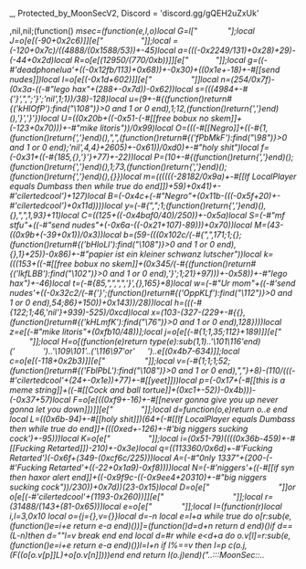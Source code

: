 _, Protected_by_MoonSecV2, Discord = 'discord.gg/gQEH2uZxUk'


,nil,nil;(function() _msec=(function(e,l,o)local G=l["           "];local J=o[e[(-90+0x2c6)]][e["​               ​"]];local _=(-120+0x7c)/((4888/(0x1588/53))+-45)local a=(((-0x2249/131)+0x28)+29)-(-44+0x2d)local R=o[e[(12950/(770/0xb))]][e["        "]];local g=((-#'deadphonelua'+((-0x12fb/113)+0x68))+-0x30)+((0x1e+-18)+-#[[send nudes]])local I=o[e[(-0x1d+602)]][e["             "]]local n=(254/0x7f)-(0x3a-((-#"lego hax"+(288+-0x7d))-0x62))local s=(((4984+-#{'}',",";'}';'nil',1;1})/38)-128)local u=(9+-#{(function()return#{('kHlOfP'):find("\108")}>0 and 1 or 0 end),1;12,(function()return{','}end)(),'}','}'})local U=((0x20b+((-0x51-(-#[[free bobux no skem]]+(-123+0x70)))+-#"mike litoris"))/0x99)local O=(((-#[[Negro]]+((-#{1,(function()return{','}end)(),",",(function()return#{('fPbMkF'):find("\98")}>0 and 1 or 0 end);'nil',4,4}+2605)+-0x61))/0xd0)+-#"holy shit")local f=(-0x31+((-#{185,{},'}'}+77)+-22))local P=(10+-#{(function()return{','}end)();(function()return{','}end)(),1;73,(function()return{','}end)();(function()return{','}end)(),{}})local m=((((((-28182/0x9a)+-#[[If LocalPlayer equals Dumbass then while true do end]])+59)+0x41)+-#'cilertedcool')+127)local B=(-0x4c+(-#"Negro"+(0x11b-(((-0x5f+20)+-#'cilertedcool')+0x11d))))local y=(-#{",";1;(function()return{','}end)(),{},",",1,93}+11)local C=((125+((-0x4baf0/40)/250))+-0x5a)local S=(-#"mf stfu"+((-#"send nudes"+(-0x6a-((-0x21+107)-89)))+0x70))local M=(43-((0x9b+(-39+0x1))/0x3))local b=(59-(((0x102c/(-#{",",171;1;{};(function()return#{('bHloLl'):find("\108")}>0 and 1 or 0 end),{},1}+25))-0x86)+-#"papier ist ein kleiner schwanz lutscher"))local k=(((153+((-#[[free bobux no skem]]+(0x345/(-#{(function()return#{('lkfLBB'):find("\102")}>0 and 1 or 0 end),'}';1;21}+97)))+-0x58))+-#"lego hax")+-46)local t=(-#{85,",",",",'}',{},165}+8)local w=(-#"Ur mom"+((-#'send nudes'+((-0x32c2/(-#{'}';(function()return#{('OppKLf'):find("\112")}>0 and 1 or 0 end),54;86}+150))+0x143))/28))local h=(((-#{122;1;46,'nil'}+939)-525)/0xcd)local x=(103-(327-(229+-#{{},(function()return#{('kHLmfK'):find("\76")}>0 and 1 or 0 end),128})))local z=e[(-#"mike litoris"+(0xfb10/48))];local j=o[e[(-#{1;1,35;112}+189)]][e["   ​         "]];local H=o[(function(e)return type(e):sub(1,1)..'\101\116'end)('        ')..'\109\101'..('\116\97'or'       ​')..e[(0x4b7-634)]];local c=o[e[(-118+0x2b3)]][e["            "]];local v=(-#{1;1;1;52;(function()return#{('FblPbL'):find("\108")}>0 and 1 or 0 end),","}+8)-(110/(((-#'cilertedcool'+(24+-0x1e))+77)+-#[[yeet]]))local p=(-0x17+(-#[[this is a meme string]]+((-#[[Cock and ball tortue]]+(0xc1+-52))-0x4b)))-(-0x37+57)local F=o[e[((0xf9+-16)+-#[[never gonna give you up never gonna let you down]])]][e["   ​    ​"]];local d=function(o,e)return o..e end local L=((0x6b-94)+-#[[holy shit]])*(64+(-#[[If LocalPlayer equals Dumbass then while true do end]]+(((0xed+-126)+-#'big niggers sucking cock')+-95)))local K=o[e["​       ​      "]];local i=(0x51-79)*((((0x36b-459)+-#[[Fucking Retarted]])-210)+-0x3e)local q=((113360/0x6d)+-#'Fucking Retarted')*(-0x6f+(349-(0xcf6c/225)))local A=(-#"0nly 1337"+(200-(-#'Fucking Retarted'+((-22+0x1a9)-0xf8))))local N=(-#'niggers'+((-#[[if syn then haxor alert end]]+((-0x9f9c-((-0x9ee4+20310)+-#"big niggers sucking cock"))/230))+0x7d))*(23-0x15)local D=o[e["               ​   "]]or o[e[(-#'cilertedcool'+(1193-0x260))]][e["               ​   "]];local r=(31488/(143+(81-0x65)))local e=o[e["    ​​​    "]];local I=(function(r)local i,l=3,0x10 local o={j={},v={}}local d=-n local e=l+a while true do o[r:sub(e,(function()e=i+e return e-a end)())]=(function()d=d+n return d end)()if d==(L-n)then d=""l=v break end end local d=#r while e<d+a do o.v[l]=r:sub(e,(function()e=i+e return e-a end)())l=l+n if l%_==v then l=p c(o.j,(F((o[o.v[p]]*L)+o[o.v[n]])))end end return I(o.j)end)("..:::MoonSec::..                ​   ​                                                             ​                     ​          ​          ​ ​ ​​   ​                ​     ​          ​             ​                                                       ​           ​                 ​        ​      ​ ​                             ​                                        ​     ​                 ​               ​               ​                            ​                            ​                              ​    ​                         ​                              ​                                ​                                        ​                   ​                                                                                                                    ​             ​​             ​​                           ​    ​                           ​                    ​                              ​                                                                           ​              ​                       ​        ​                            ​​           ​                  ​    ​                         ​          ​                            ​                     ​                 ​            ​                           ​  ​                                    ​                      ​               ​                ​                        ​     ​                              ​​                           ​             ​  ​                          ​                              ​                               ​         ​                                                       ​                       ​        ​     ​                       ​​                             ​    ​                                                                         ​  ​              ​                   ​           ​                                                   ​        ​         ​                     ​              ​              ​                        ​     ​                                ​​     ​                       ​​                    ​                                       ​ ​                                ​                                 ​                                ​             ​​                     ​        ​                            ​           ​                  ​    ​                         ​          ​                  ​            ​    ​          ​                        ​   ​                              ​  ​                            ​        ​                      ​                ​                                      ​     ​                                ​​  ​        ​                           ​            ​                   ​       ​                                       ​                                        ​    ​                                                                  ​                      ​      ​        ​​                               ​    ​     ​                 ​                             ​        ​                      ​                          ​                 ​​       ​  ​                           ​         ​                     ​      ​         ​      ​                               ​     ​​           ​                  ​​                               ​      ​                              ​       ​                     ​               ​              ​                                                             ​             ​​                     ​        ​                            ​           ​                  ​    ​                         ​          ​                   ​                          ​​         ​  ​             ​               ​                                ​                 ​  ​                                  ​                ​  ​                                                                                ​              ​  ​                         ​            ​                                       ​                                     ​                                     ​     ​                     ​               ​​                              ​                             ​           ​  ​                 ​​                               ​  ​ ​       ​                                                                 ​                                          ​        ​    ​                         ​                      ​                             ​                              ​​                                       ​                        ​           ​  ​                                        ​             ​                         ​                                     ​     ​         ​                      ​         ​                                                  ​               ​        ​                    ​                                                                                        ​                                ​                  ​        ​          ​              ​       ​              ​              ​              ​         ​           ​                                                    ​    ​                           ​     ​        ​                                      ​                                       ​                         ​             ​               ​                     ​        ​            ​            ​                   ​                ​                  ​             ​                     ​           ​                           ​                        ​   ​                  ​        ​                             ​        ​                     ​              ​             ​                           ​                     ​      ​                     ​       ​    ​                                                         ​                              ​            ​   ​             ​                                                           ​ ​                                              ​     ​​                     ​         ​    ​            ​               ​               ​                 ​     ​   ​         ​          ​                          ​                              ​                                 ​        ​              ​       ​              ​             ​                           ​                            ​        ​​                                ​      ​                          ​            ​                                      ​                                                                          ​             ​                                                                                   ​        ​        ​              ​                    ​          ​                             ​                        ​   ​                              ​  ​            ​               ​        ​     ​                ​                                                   ​     ​           ​                 ​​                           ​             ​                     ​   ​        ​                       ​      ​               ​                                   ​        ​                               ​                             ​​               ​               ​                ​                  ​        ​    ​                        ​          ​                                       ​                               ​    ​   ​                             ​  ​     ​                    ​                             ​                             ​                              ​                              ​​           ​                 ​      ​                                      ​                            ​          ​                                      ​                                     ​               ​              ​    ​ ​                                      ​                            ​                ​        ​  ​          ​                  ​​            ​    ​         ​             ​   ​                     ​                                                              ​       ​           ​               ​                                     ​​             ​  ​           ​​                        ​    ​     ​​                          ​             ​           ​                                                                      ​                                        ​                                             ​                           ​                              ​        ​                     ​            ​                                  ​          ​                          ​   ​                              ​  ​                              ​        ​           ​         ​               ​            ​                       ​    ​                            ​                                                   ​          ​            ​                                      ​             ​                        ​                                    ​            ​            ​              ​             ​      ​                                        ​                 ​           ​       ​ ​                             ​  ​​                          ​   ​  ​                     ​                         ​                                           ​                        ​            ​                                         ​ ​                             ​        ​​                              ​      ​                        ​                                                    ​                                                                          ​      ​       ​              ​                    ​         ​          ​                      ​                     ​ ​                                   ​                 ​          ​                        ​             ​          ​                  ​     ​                                  ​                                                                                    ​  ​     ​                              ​​                             ​      ​                                       ​                                       ​                                      ​                     ​          ​   ​           ​                       ​                                                                                                     ​                               ​                ​         ​                           ​   ​         ​                   ​  ​                                     ​  ​                         ​  ​         ​                                                              ​       ​​                               ​      ​                                       ​                                       ​                                      ​                     ​          ​    ​               ​               ​       ​                                ​                   ​                     ​               ​          ​          ​                 ​                ​          ​                          ​                             ​  ​                                      ​              ​              ​                                                              ​           ​​                               ​                               ​              ​              ​                       ​                                     ​                                       ​            ​                                                                                       ​   ​    ​                                                         ​                  ​          ​  ​                     ​   ​                            ​  ​                            ​        ​                    ​                 ​    ​        ​    ​​      ​           ​              ​             ​​   ​             ​        ​      ​                        ​            ​                                      ​                               ​         ​            ​          ​             ​               ​                     ​       ​​                     ​         ​                                      ​         ​                       ​      ​                                            ​              ​            ​                                                 ​          ​​          ​       ​                          ​                             ​    ​                             ​                        ​​                              ​                               ​                                                                                                 ​                        ​               ​                     ​        ​                              ​​                                     ​             ​         ​            ​     ​           ​            ​   ​          ​                          ​                             ​  ​   ​                                         ​               ​         ​      ​           ​  ​   ​                        ​             ​                     ​             ​        ​    ​                                            ​                                    ​                                   ​                          ​             ​     ​         ​              ​       ​        ​                            ​                            ​                                ​          ​                  ​                                                   ​           ​                                                                    ​                  ​     ​              ​             ​                          ​     ​                                ​​                                ​      ​                                ​    ​                    ​                 ​              ​          ​                                                  ​             ​                      ​       ​                             ​​    ​                              ​                         ​          ​                  ​                ​          ​            ​​       ​ ​   ​     ​                                                     ​                   ​      ​           ​            ​    ​         ​                             ​                                ​                               ​      ​                       ​            ​                     ​                          ​    ​               ​       ​      ​    ​        ​            ​​            ​    ​                    ​        ​                            ​                             ​                              ​          ​                 ​                ​          ​   ​       ​  ​       ​      ​                                ​                                    ​                      ​                                 ​       ​          ​               ​                                  ​               ​      ​                       ​            ​                                      ​                                       ​     ​                   ​             ​                ​                     ​        ​                              ​​                            ​            ​               ​  ​            ​             ​   ​     ​      ​            ​            ​             ​                                ​      ​​                   ​        ​     ​                ​                            ​​                        ​                                   ​                     ​                                 ​​         ​            ​     ​                                 ​                             ​       ​                                    ​               ​                       ​       ​               ​                ​​                             ​                              ​                           ​                            ​              ​           ​              ​                   ​​ ​                             ​        ​                     ​                ​                                         ​                                     ​                     ​              ​                  ​               ​       ​                        ​                             ​    ​     ​   ​         ​                         ​ ​             ​                                    ​              ​    ​         ​​   ​                                                             ​          ​                  ​                  ​     ​    ​                      ​   ​  ​                          ​                             ​                             ​              ​             ​                        ​     ​                                                         ​     ​      ​  ​ ​                    ​   ​                    ​                           ​                                        ​                             ​                 ​                                                      ​          ​​           ​                  ​    ​                        ​          ​                 ​                ​          ​                        ​   ​                                                                               ​                         ​                                    ​     ​                               ​​                            ​            ​                  ​                                                  ​                           ​          ​    ​                                       ​          ​                                         ​          ​                            ​    ​             ​            ​          ​                 ​                  ​          ​                        ​   ​                       ​     ​  ​                ​                                  ​                       ​                ​                        ​     ​      ​                       ​​                             ​      ​                                      ​       ​                                             ​​                            ​      ​              ​                   ​                     ​                      ​​                 ​  ​      ​        ​        ​       ​      ​    ​                                     ​            ​               ​               ​            ​                     ​     ​  ​                               ​        ​                      ​              ​              ​                          ​                                       ​​                    ​        ​      ​                      ​                                             ​      ​                                               ​                            ​​                                                                                ​     ​         ​     ​          ​                                        ​         ​                                                                                              ​                   ​        ​                 ​  ​                                          ​             ​    ​​  ​           ​​      ​      ​       ​​                  ​      ​                                            ​     ​ ​                                                   ​                                       ​                                              ​              ​                ​              ​     ​          ​​              ​  ​              ​         ​                      ​       ​                                     ​                       ​          ​   ​   ​                                    ​                         ​ ​ ​                              ​             ​            ​           ​       ​           ​                 ​​               ​               ​           ​ ​​​             ​                 ​      ​                        ​                                              ​              ​     ​                    ​          ​       ​               ​​                     ​     ​                              ​                                                    ​                     ​                             ​   ​                     ​ ​                                               ​     ​        ​    ​           ​                 ​              ​        ​                             ​        ​   ​      ​        ​     ​                                    ​        ​ ​  ​                 ​                                                            ​                        ​     ​   ​                            ​    ​                                               ​                           ​                ​                  ​​           ​         ​     ​                                                  ​                       ​                          ​      ​                                                    ​                         ​    ​   ​                ​    ​        ​              ​                                    ​            ​       ​       ​​ ​          ​                                                     ​       ​                         ​                               ​                  ​         ​     ​    ​              ​                     ​​           ​ ​                                ​               ​               ​                                          ​                                                                              ​​                                      ​                          ​                 ​                    ​                                            ​           ​     ​                      ​          ​         ​                            ​                                                                               ​    ​                                                                                         ​                 ​            ​                                  ​                ​             ​             ​                 ​                                     ​       ​                     ​     ​  ​     ​             ​      ​  ​      ​                                ​      ​                                     ​     ​                     ​              ​                                      ​       ​                                 ​     ​ ​    ​ ​           ​      ​         ​    ​       ​                ​         ​                            ​        ​                              ​   ​​      ​    ​                               ​                       ​        ​                    ​   ​             ​                       ​                     ​                        ​       ​                                      ​                                                                     ​               ​                                                         ​   ​                                       ​ ​                      ​                            ​             ​     ​      ​                    ​ ​           ​               ​     ​​                   ​        ​     ​                                                    ​        ​         ​                                              ​​                           ​            ​  ​                              ​   ​                                           ​  ​   ​   ​      ​                                    ​   ​               ​                ​      ​                         ​                              ​                      ​                                              ​        ​    ​                           ​  ​                 ​       ​​       ​      ​              ​​    ​       ​      ​      ​                 ​                       ​                                                                       ​             ​            ​        ​                                                           ​                            ​                         ​     ​               ​         ​          ​              ​                          ​     ​             ​                ​                                    ​             ​​                           ​                              ​                ​              ​                                                        ​             ​                            ​                                             ​                                   ​  ​  ​             ​                                ​    ​ ​                                                ​ ​                        ​                 ​                               ​               ​                                                     ​      ​                        ​           ​                                                            ​           ​       ​                       ​              ​              ​                       ​         ​                             ​​                      ​     ​    ​                         ​                            ​                             ​                                                               ​                  ​        ​ ​      ​                       ​              ​                                       ​     ​                      ​        ​​                           ​                                         ​     ​                            ​     ​              ​                                                       ​           ​​                     ​      ​                                  ​                                      ​               ​        ​          ​             ​      ​                            ​​                         ​                             ​                               ​        ​                    ​              ​                                      ​ ​                                          ​​         ​ ​                   ​   ​  ​                                     ​    ​                  ​                           ​                                                                                                       ​                 ​             ​             ​                  ​    ​                             ​          ​                    ​                ​          ​                              ​                             ​​                            ​                                                 ​         ​                               ​                              ​​  ​    ​   ​                          ​       ​    ​                          ​                                         ​                                                                                               ​                   ​        ​                  ​ ​      ​          ​                  ​                                         ​                 ​                  ​        ​                          ​  ​                                   ​                                ​                                              ​             ​                            ​                                  ​          ​      ​        ​                             ​  ​         ​                                   ​                                      ​                       ​             ​ ​                                            ​                               ​​   ​         ​              ​                      ​    ​                ​        ​  ​                            ​              ​           ​                                     ​                            ​          ​     ​                  ​              ​   ​          ​   ​                    ​                     ​    ​          ​                             ​                           ​                                                                     ​                           ​        ​  ​            ​             ​             ​                         ​      ​     ​                         ​​                              ​    ​                        ​                            ​                            ​                               ​                    ​               ​                  ​        ​          ​                     ​         ​     ​                                     ​  ​             ​                      ​​                             ​      ​                                ​                                                                ​                              ​ ​                  ​                   ​                       ​                                         ​​                              ​    ​                           ​          ​                  ​    ​           ​                                                  ​       ​       ​                             ​                                                   ​        ​                        ​    ​                           ​​                              ​      ​                                      ​      ​                              ​                  ​                               ​                                                                    ​                           ​                           ​    ​                                       ​                                       ​                ​                     ​  ​                               ​  ​              ​               ​   ​           ​        ​                            ​  ​                      ​        ​                                                           ​            ​                       ​      ​                                 ​                                     ​   ​     ​                 ​                               ​                     ​      ​                             ​             ​                                      ​                            ​          ​                  ​  ​      ​                     ​     ​   ​   ​                           ​                   ​          ​      ​ ​                   ​                          ​                          ​                                           ​                                    ​   ​          ​      ​                                                   ​                                ​       ​                                   ​     ​       ​                 ");local c=(64+-#{",";173;44,173;173})local o=41 local l=n;local e={}e={[((0xe07/133)/0x1b)]=function()local a,n,e,d=R(I,l,l+g);l=l+N;o=(o+(c*N))%r;return(((d+o-(c)+i*(N*_))%i)*((_*q)^_))+(((e+o-(c*_)+i*(_^g))%r)*(i*r))+(((n+o-(c*g)+q)%r)*i)+((a+o-(c*N)+q)%r);end,[(42-0x28)]=function(e,e,e)local e=R(I,l,l);l=l+a;o=(o+(c))%r;return((e+o-(c)+q)%i);end,[(0x38+-53)]=function()local e,d=R(I,l,l+_);o=(o+(c*_))%r;l=l+_;return(((d+o-(c)+i*(_*N))%i)*r)+((e+o-(c*_)+r*(_^g))%i);end,[(-48+0x34)]=function(o,e,l)if l then local e=(o/_^(e-n))%_^((l-a)-(e-n)+a);return e-e%n;else local e=_^(e-a);return(o%(e+e)>=e)and n or p;end;end,[(0x1b8/88)]=function()local o=e[((119-0x4a)-44)]();local d=e[((0x7c5/153)+-#"mike litoris")]();local c=n;local l=(e[(796/0xc7)](d,a,L+N)*(_^(L*_)))+o;local o=e[((-#[[impulse was here omg]]+(327-0xe3))-76)](d,21,31);local e=((-n)^e[(-#'Lana Rhoades'+(0x41+-49))](d,32));if(o==p)then if(l==v)then return e*p;else o=a;c=v;end;elseif(o==(i*(_^g))-a)then return(l==p)and(e*(a/v))or(e*(p/v));end;return J(e,o-((r*(N))-n))*(c+(l/(_^A)));end,[((0xad2-1402)/228)]=function(d,x,x)local x;if(not d)then d=e[((0xec-(0x1d0-287))+-#"papier der afghaner wurde von nice dem bombenleger gefickt")]();if(d==p)then return'';end;end;x=j(I,l,l+d-n);l=l+d;local e=''for l=a,#x do e=z(e,F((R(j(x,l,l))+o)%r))o=(o+c)%i end return e;end}local function j(...)return{...},K('#',...)end local function q()local c={};local t={};local o={};local b={c,t,nil,o};local l={}local k=(6885/0xff)local d={[(0x14-19)]=(function(o)return not(#o==e[(-67+0x45)]())end),[(131-0x7f)]=(function(o)return e[(-#[[Ur mom]]+(90-0x4f))]()end),[((0xa3-(0xab+-62))+-#'If LocalPlayer equals Dumbass then while true do end')]=(function(o)return e[((2160/0x5a)+-#[[free bobux no skem]])]()end),[(0x0/91)]=(function(o)local d=e[(978/0xa3)]()local o=''local e=1 for l=1,#d do e=(e+k)%r o=z(o,F((R(d:sub(l,l))+e)%i))end return o end)};for e=a,e[(50-(0xaa+-121))]()do t[e-a]=q();end;b[3]=e[(0x84/66)]();local o=e[(-#"cilertedcool"+(113-0x64))]()for o=1,o do local e=e[(0x1e8/244)]();local n;local e=d[e%(74+-0x35)];l[o]=e and e({});end;for b=1,e[(219/(-#"howtodumpscript"+(0x1fb-273)))]()do local o=e[(0x174/186)]();if(e[(57-0x35)](o,n,a)==v)then local r=e[(88+-0x54)](o,_,g);local d=e[((0x67+-87)+-#'deadphonelua')](o,N,_+N);local o={e[(-0x4e+81)](),e[((0x9f-135)+-#'this is a meme string')](),nil,nil};local i={[((0x4b+-55)+-#'impulse was here omg')]=function()o[O]=e[(0x1f5/167)]();o[C]=e[((-#"free bobux no skem"+(0x2a3-384))/0x5b)]();end,[(139/0x8b)]=function()o[u]=e[(-#"Niggabyte"+(1590/0x9f))]();end,[(((11776/0x5c)+-#'nerd')/0x3e)]=function()o[P]=e[(0xc0/192)]()-(_^L)end,[(75-0x48)]=function()o[f]=e[(0x66-((0xf9-139)+-#'Niggabyte'))]()-(_^L)o[y]=e[(-#"free bobux no skem"+(-110+0x83))]();end};i[r]();if(e[(-#'cilertedcool'+(1680/0x69))](d,a,n)==a)then o[h]=l[o[x]]end if(e[(-#'Lana Rhoades'+(-85+0x65))](d,_,_)==n)then o[f]=l[o[U]]end if(e[(((-#'send nudes'+(-0x62+249))+-0x6e)+-#[[if syn then haxor alert end]])](d,g,g)==a)then o[m]=l[o[C]]end c[b]=o;end end;return b;end;local function v(e,p,c)local r=e[_];local l=e[g];local e=e[n];return(function(...)local o=n;local L=r;local r=e;local F={};local I=K('#',...)-a;local e=n e*=-1 local N=e;local R={};local q={...};local g=j local i=l;local l={};for e=0,I do if(e>=i)then F[e-i]=q[e+a];else l[e]=q[e+n];end;end;local e=I-i+n local e;local i;while true do e=r[o];i=e[(83+-0x52)];d=(1243424)while i<=(0x294/10)do d-= d d=(6247128)while(-0x12+50)>=i do d-= d d=(1985235)while(-#'mf stfu'+(98-0x4c))>=i do d-= d d=(1224936)while(252/0x24)>=i do d-= d d=(5671107)while i<=(0x1b3/145)do d-= d d=(1052396)while i<=(-35+0x24)do d-= d d=(4424316)while i>(-#'If LocalPlayer equals Dumbass then while true do end'+(8424/0xa2))do d-= d l[e[w]][l[e[U]]]=l[e[C]];break end while 3081==(d)/((1459+-0x17))do local d=e[k];local n=l[d]local r=l[d+2];if(r>0)then if(n>l[d+1])then o=e[u];else l[d+3]=n;end elseif(n<l[d+1])then o=e[f];else l[d+3]=n;end break end;break;end while 1714==(d)/((-#'free bobux no skem'+(0x1eb48/199)))do d=(4749478)while((-0x17+64)+-#'papier ist ein kleiner schwanz lutscher')<i do d-= d if(l[e[h]]==l[e[m]])then o=o+a;else o=e[U];end;break end while 2974==(d)/((-#'never gonna give you up never gonna let you down'+(0x13add/49)))do l[e[h]]={};break end;break;end break;end while(d)/((0xb31-1474))==4077 do d=(9824425)while(-88+0x5d)>=i do d-= d d=(5698944)while(87+-0x53)<i do d-= d local i;local d;d=e[b]l[d](D(l,d+a,e[s]))o=o+n;e=r[o];d=e[w];i=l[e[u]];l[d+1]=i;l[d]=i[e[m]];o=o+n;e=r[o];l[e[h]]=e[f];o=o+n;e=r[o];d=e[k]l[d](D(l,d+a,e[O]))o=o+n;e=r[o];d=e[w];i=l[e[O]];l[d+1]=i;l[d]=i[e[C]];o=o+n;e=r[o];l[e[h]]=e[u];o=o+n;e=r[o];d=e[x]l[d](D(l,d+a,e[s]))o=o+n;e=r[o];d=e[b];i=l[e[u]];l[d+1]=i;l[d]=i[e[m]];o=o+n;e=r[o];l[e[b]]=e[U];o=o+n;e=r[o];d=e[k]l[d](D(l,d+a,e[U]))break end while 1728==(d)/((0x1a15-3379))do l[e[t]]=l[e[f]][e[B]];break end;break;end while(d)/((659620/0xec))==3515 do d=(183656)while i>(66/0xb)do d-= d if(l[e[x]]==l[e[C]])then o=o+a;else o=e[f];end;break end while(d)/((-#[[howtodumpscript]]+(0x10a8-2162)))==88 do c[e[P]]=l[e[k]];break end;break;end break;end break;end while(d)/((-#"yeet"+(-0x5d+1051)))==1284 do d=(5095886)while(-119+0x82)>=i do d-= d d=(7791701)while i<=(116+-0x6b)do d-= d d=(759855)while i>((-0x7e+154)+-#[[Cock and ball tortue]])do d-= d l[e[x]]=p[e[O]];break end while 1415==(d)/((((15-0x38)+-#'testpsx dupe no scam legit 2022 free no virus')+0x26f))do local o=e[k]local d,e=g(l[o]())N=e+o-n local e=0;for o=o,N do e=e+a;l[o]=d[e];end;break end;break;end while(d)/((-#'Ur mom'+(2141+-0x18)))==3691 do d=(10301425)while(-#'Lana Rhoades'+(0x86c/98))<i do d-= d if(l[e[w]]~=l[e[B]])then o=o+a;else o=e[P];end;break end while 3851==(d)/((0x9c15d/239))do if l[e[t]]then o=o+n;else o=e[u];end;break end;break;end break;end while(d)/(((0x915+-40)+-#[[mf stfu]]))==2237 do d=(321180)while i<=(-#[[nicowashere]]+(0x1068/175))do d-= d d=(6135878)while i>(114-0x66)do d-= d local o=e[b]local d,e=g(l[o](D(l,o+1,e[u])))N=e+o-1 local e=0;for o=o,N do e=e+n;l[o]=d[e];end;break end while 2842==(d)/((0x10f1-2178))do local d;l[e[b]]=c[e[f]];o=o+n;e=r[o];l[e[b]]=e[s];o=o+n;e=r[o];d=e[h]l[d](l[d+a])o=o+n;e=r[o];l[e[w]]=c[e[P]];o=o+n;e=r[o];l[e[h]]=e[O];o=o+n;e=r[o];d=e[w]l[d](l[d+a])o=o+n;e=r[o];do return end;break end;break;end while 3030==(d)/((14628/0x8a))do d=(1174342)while i>(-65+0x4f)do d-= d l[e[h]]();break end while(d)/(((-#[[cilerteddoesntlikeburgers]]+(0x24750/136))+-0x70))==1222 do local d;l[e[b]]=c[e[u]];o=o+n;e=r[o];l[e[w]]=e[s];o=o+n;e=r[o];d=e[t]l[d](l[d+a])o=o+n;e=r[o];l[e[h]]=c[e[s]];o=o+n;e=r[o];l[e[b]]=e[U];o=o+n;e=r[o];d=e[t]l[d](l[d+a])o=o+n;e=r[o];do return end;break end;break;end break;end break;end break;end while 3577==(d)/((26085/0x2f))do d=(43488)while(-21+0x2c)>=i do d-= d d=(208026)while(-#[[never gonna give you up never gonna let you down]]+(-0x38+123))>=i do d-= d d=(14726942)while i<=((0x80-99)+-#[[Lana Rhoades]])do d-= d d=(13104894)while(-#'free bobux no skem'+(((0x18a-250)+-#"If LocalPlayer equals Dumbass then while true do end")+-0x3a))<i do d-= d o=e[P];break end while(d)/((8260-(0x3e0ae/61)))==3201 do if(l[e[b]]~=e[y])then o=o+a;else o=e[s];end;break end;break;end while 3754==(d)/((7900-0xf89))do d=(1386408)while i>(0x34+-34)do d-= d local x=L[e[f]];local i;local d={};i=H({},{__index=function(o,e)local e=d[e];return e[1][e[2]];end,__newindex=function(l,e,o)local e=d[e]e[1][e[2]]=o;end;});for n=1,e[m]do o=o+a;local e=r[o];if e[(70/0x46)]==125 then d[n-1]={l,e[U]};else d[n-1]={p,e[u]};end;R[#R+1]=d;end;l[e[t]]=v(x,i,c);break end while(d)/((0x13309/83))==1464 do local o=e[k]l[o]=l[o](D(l,o+n,e[P]))break end;break;end break;end while 273==(d)/((-#[[send nudes]]+(71796/0x5d)))do d=(7975455)while i<=(0x4c-55)do d-= d d=(13939550)while(64-0x2c)<i do d-= d local d;l[e[x]]=c[e[O]];o=o+n;e=r[o];l[e[w]]=e[P];o=o+n;e=r[o];d=e[w]l[d](l[d+a])o=o+n;e=r[o];l[e[k]]=c[e[U]];o=o+n;e=r[o];l[e[b]]=e[U];o=o+n;e=r[o];d=e[t]l[d](l[d+a])o=o+n;e=r[o];do return end;break end while(d)/((-120+0xfe6))==3529 do local i;local k,U;local h;local d;l[e[x]]=c[e[s]];o=o+n;e=r[o];l[e[t]]=c[e[f]];o=o+n;e=r[o];d=e[x];h=l[e[P]];l[d+1]=h;l[d]=h[e[y]];o=o+n;e=r[o];l[e[x]]=e[P];o=o+n;e=r[o];d=e[x]k,U=g(l[d](D(l,d+1,e[s])))N=U+d-1 i=0;for e=d,N do i=i+n;l[e]=k[i];end;o=o+n;e=r[o];d=e[x]l[d]=l[d](D(l,d+n,N))o=o+n;e=r[o];l[e[t]]();o=o+n;e=r[o];l[e[w]]=c[e[O]];o=o+n;e=r[o];l[e[t]]=e[u];o=o+n;e=r[o];d=e[b]l[d](l[d+a])o=o+n;e=r[o];do return end;break end;break;end while 3881==(d)/((4170-((4338-0x8a4)+-#'nicowashere')))do d=(2398960)while(0x79+((-0x1140/48)+-#'mf stfu'))<i do d-= d local d;l[e[h]]=c[e[U]];o=o+n;e=r[o];l[e[x]]=e[O];o=o+n;e=r[o];d=e[k]l[d](l[d+a])o=o+n;e=r[o];l[e[k]]=c[e[u]];o=o+n;e=r[o];l[e[b]]=e[s];o=o+n;e=r[o];d=e[b]l[d](l[d+a])o=o+n;e=r[o];do return end;break end while(d)/((0x5cc24/242))==1528 do o=e[u];break end;break;end break;end break;end while(d)/((-#[[Negro]]+(0x409a8/194)))==32 do d=(2043900)while i<=(-#[[Cock and ball tortue]]+(3337/((211-0x7c)+-#"Fucking Retarted")))do d-= d d=(433124)while(2325/(-#[[cilertedcool]]+(199+-0x5e)))>=i do d-= d d=(3666421)while(153-0x81)<i do d-= d local a;local d;d=e[w]l[d]=l[d](D(l,d+n,e[O]))o=o+n;e=r[o];d=e[w];a=l[e[O]];l[d+1]=a;l[d]=a[e[C]];o=o+n;e=r[o];l[e[t]]=e[u];o=o+n;e=r[o];d=e[b]l[d]=l[d](D(l,d+n,e[P]))o=o+n;e=r[o];d=e[h];a=l[e[s]];l[d+1]=a;l[d]=a[e[M]];o=o+n;e=r[o];l[e[k]]=e[u];o=o+n;e=r[o];d=e[x]l[d]=l[d](D(l,d+n,e[P]))o=o+n;e=r[o];d=e[k];a=l[e[u]];l[d+1]=a;l[d]=a[e[m]];o=o+n;e=r[o];l[e[w]]=e[u];o=o+n;e=r[o];l[e[b]]=e[u];break end while 1727==(d)/((((-0x1d+4331)+-#'0nly was here mf')-0x873))do local e=e[x]l[e]=l[e](D(l,e+n,N))break end;break;end while 779==(d)/((1178-0x26e))do d=(2262699)while(0x340/32)<i do d-= d l[e[k]]=v(L[e[U]],nil,c);break end while(d)/((7168-0xe2b))==639 do l[e[x]]=l[e[u]][l[e[m]]];break end;break;end break;end while 1350==(d)/((0xc2e-1604))do d=(2521899)while(-92+0x79)>=i do d-= d d=(2097396)while i>(3360/0x78)do d-= d local o=e[w]local d,e=g(l[o](D(l,o+1,e[s])))N=e+o-1 local e=0;for o=o,N do e=e+n;l[o]=d[e];end;break end while 1421==(d)/((0xba8-1508))do local d;l[e[t]]=c[e[s]];o=o+n;e=r[o];l[e[t]]=e[U];o=o+n;e=r[o];d=e[w]l[d](l[d+a])o=o+n;e=r[o];l[e[t]]=c[e[s]];o=o+n;e=r[o];l[e[k]]=e[P];o=o+n;e=r[o];d=e[t]l[d](l[d+a])o=o+n;e=r[o];do return end;break end;break;end while 901==(d)/((495423/0xb1))do d=(4951896)while(-#"warboy hates you"+(2116/0x2e))>=i do d-= d do return l[e[x]]end break;end while 2748==(d)/(((0x18cd1/55)+-#"testpsx dupe no scam legit 2022 free no virus"))do d=(499468)while(-0x72+145)<i do d-= d l[e[h]]=l[e[P]]-l[e[S]];break end while(d)/((0xca+-24))==2806 do l[e[t]][e[U]]=e[S];break end;break;end break;end break;end break;end break;end break;end while 3144==(d)/((445088/0xe0))do d=(4693860)while i<=(-#[[0nly 1337]]+((0x107+-58)-147))do d-= d d=(1364046)while(-52+0x5c)>=i do d-= d d=(2619573)while(0xb4-(-0x6a+250))>=i do d-= d d=(1737353)while(6936/0xcc)>=i do d-= d d=(662220)while i>(5313/0xa1)do d-= d local e=e[h]l[e](D(l,e+a,N))break end while(d)/((148575/0xaf))==780 do local i;local a;local d;l[e[x]]=e[P];o=o+n;e=r[o];l[e[w]]=e[s];o=o+n;e=r[o];l[e[w]]=#l[e[u]];o=o+n;e=r[o];l[e[x]]=e[u];o=o+n;e=r[o];d=e[w];a=l[d]i=l[d+2];if(i>0)then if(a>l[d+1])then o=e[u];else l[d+3]=a;end elseif(a<l[d+1])then o=e[O];else l[d+3]=a;end break end;break;end while 2111==(d)/((((0x2b4c22/34)/99)+-#'Cock and ball tortue'))do d=(7527600)while(-#[[never gonna give you up never gonna let you down]]+(0xf7-164))<i do d-= d c[e[O]]=l[e[k]];o=o+n;e=r[o];l[e[w]]={};o=o+n;e=r[o];l[e[t]]={};o=o+n;e=r[o];c[e[f]]=l[e[h]];o=o+n;e=r[o];l[e[x]]=c[e[f]];o=o+n;e=r[o];if(l[e[b]]~=e[S])then o=o+a;else o=e[s];end;break end while 1845==(d)/((469200/0x73))do local i;local d;d=e[t]l[d](D(l,d+a,e[u]))o=o+n;e=r[o];d=e[w];i=l[e[P]];l[d+1]=i;l[d]=i[e[B]];o=o+n;e=r[o];l[e[w]]=e[U];o=o+n;e=r[o];d=e[x]l[d]=l[d](D(l,d+n,e[P]))o=o+n;e=r[o];d=e[t];i=l[e[O]];l[d+1]=i;l[d]=i[e[S]];o=o+n;e=r[o];l[e[h]]=e[f];o=o+n;e=r[o];d=e[h]l[d]=l[d](D(l,d+n,e[s]))o=o+n;e=r[o];d=e[k];i=l[e[u]];l[d+1]=i;l[d]=i[e[S]];o=o+n;e=r[o];l[e[k]]=e[s];o=o+n;e=r[o];l[e[t]]=e[U];break end;break;end break;end while 1793==(d)/((176781/0x79))do d=(12201032)while(0xc9-(0x60c8/152))>=i do d-= d d=(7120178)while i>(-0x36+91)do d-= d local d=e[P];local o=l[d]for e=d+1,e[M]do o=o..l[e];end;l[e[b]]=o;break end while 3077==(d)/(((0x1a44a/(0xf46/85))+-#"cilerteddoesntlikeburgers"))do l[e[h]]=e[s];break end;break;end while(d)/((3180+-0x58))==3946 do d=(3022965)while((-0x47+117)+-#"mf stfu")<i do d-= d l[e[b]]=l[e[f]];break end while(d)/((0x2508a/154))==3069 do local i=L[e[U]];local n;local d={};n=H({},{__index=function(o,e)local e=d[e];return e[1][e[2]];end,__newindex=function(l,e,o)local e=d[e]e[1][e[2]]=o;end;});for n=1,e[S]do o=o+a;local e=r[o];if e[(0x5c-91)]==125 then d[n-1]={l,e[U]};else d[n-1]={p,e[s]};end;R[#R+1]=d;end;l[e[b]]=v(i,n,c);break end;break;end break;end break;end while 622==(d)/((0x119c-2315))do d=(13676208)while(-#[[free bobux no skem]]+(0x9b+-93))>=i do d-= d d=(11446860)while i<=(0xc1-151)do d-= d d=(8982801)while i>(6355/0x9b)do d-= d local f;local i;local t;local d;l[e[k]]=c[e[u]];o=o+n;e=r[o];l[e[h]]=l[e[O]][e[y]];o=o+n;e=r[o];d=e[h];t=l[e[u]];l[d+1]=t;l[d]=t[e[M]];o=o+n;e=r[o];l[e[h]]=l[e[O]];o=o+n;e=r[o];l[e[h]]=l[e[s]];o=o+n;e=r[o];d=e[w]l[d]=l[d](D(l,d+n,e[U]))o=o+n;e=r[o];d=e[x];t=l[e[U]];l[d+1]=t;l[d]=t[e[C]];o=o+n;e=r[o];d=e[h]l[d]=l[d](l[d+a])o=o+n;e=r[o];i={l,e};i[a][i[_][w]]=i[n][i[_][M]]+i[a][i[_][s]];o=o+n;e=r[o];l[e[h]]=l[e[P]]%e[m];o=o+n;e=r[o];d=e[k]l[d]=l[d](l[d+a])o=o+n;e=r[o];t=e[U];f=l[t]for e=t+1,e[m]do f=f..l[e];end;l[e[w]]=f;o=o+n;e=r[o];i={l,e};i[a][i[_][w]]=i[n][i[_][S]]+i[a][i[_][s]];o=o+n;e=r[o];l[e[b]]=l[e[u]]%e[C];break end while 2489==(d)/((0x6553b/115))do if l[e[b]]then o=o+n;else o=e[U];end;break end;break;end while(d)/((-#"howtodumpscript"+(0x1948-3247)))==3566 do d=(5016803)while((0x9d-105)+-#"0nly 1337")<i do d-= d l[e[x]]=c[e[U]];break end while 3329==(d)/((0x623+-64))do p[e[s]]=l[e[b]];break end;break;end break;end while(d)/((7044-0xdf4))==3939 do d=(2423286)while((-0x13+83)+-#"free bobux no skem")>=i do d-= d d=(8726760)while((0xc3-134)+-#[[warboy hates you]])<i do d-= d local i;local d;l[e[k]]=c[e[f]];o=o+n;e=r[o];l[e[x]]=l[e[f]][e[m]];o=o+n;e=r[o];l[e[x]]=c[e[P]];o=o+n;e=r[o];l[e[k]]=l[e[O]][e[M]];o=o+n;e=r[o];l[e[w]]=e[O];o=o+n;e=r[o];l[e[h]]=e[O];o=o+n;e=r[o];l[e[t]]=e[f];o=o+n;e=r[o];d=e[t]l[d]=l[d](D(l,d+n,e[P]))o=o+n;e=r[o];i={l,e};i[a][i[_][k]]=i[n][i[_][M]]+i[a][i[_][U]];o=o+n;e=r[o];l[e[x]]=c[e[s]];o=o+n;e=r[o];l[e[h]]=l[e[f]][e[M]];o=o+n;e=r[o];l[e[t]]=l[e[U]][e[y]];o=o+n;e=r[o];l[e[t]]=l[e[O]][e[C]];o=o+n;e=r[o];l[e[b]]=l[e[U]][e[B]];o=o+n;e=r[o];d=e[x]l[d]=l[d](D(l,d+n,e[U]))o=o+n;e=r[o];l[e[b]]=l[e[u]];o=o+n;e=r[o];l[e[t]]=c[e[f]];o=o+n;e=r[o];l[e[t]]=l[e[s]][e[B]];o=o+n;e=r[o];l[e[w]]=l[e[f]][e[M]];o=o+n;e=r[o];l[e[h]]=l[e[f]][e[B]];o=o+n;e=r[o];l[e[b]]=l[e[f]][e[B]];o=o+n;e=r[o];l[e[k]][e[P]]=l[e[m]];o=o+n;e=r[o];do return end;break end while 3463==(d)/((-59+0xa13))do local i;local d;l[e[k]]=c[e[O]];o=o+n;e=r[o];l[e[x]]=l[e[P]][e[m]];o=o+n;e=r[o];l[e[b]]=l[e[U]][e[C]];o=o+n;e=r[o];d=e[k];i=l[e[U]];l[d+1]=i;l[d]=i[e[m]];o=o+n;e=r[o];d=e[w]l[d]=l[d](l[d+a])o=o+n;e=r[o];c[e[U]]=l[e[h]];o=o+n;e=r[o];l[e[b]]=c[e[s]];o=o+n;e=r[o];l[e[k]]=l[e[f]][e[y]];o=o+n;e=r[o];l[e[b]]=e[u];o=o+n;e=r[o];d=e[b]l[d]=l[d](l[d+a])o=o+n;e=r[o];c[e[U]]=l[e[w]];o=o+n;e=r[o];l[e[b]]=c[e[s]];o=o+n;e=r[o];l[e[w]][e[U]]=e[S];o=o+n;e=r[o];l[e[w]]=c[e[P]];o=o+n;e=r[o];l[e[t]][e[f]]=e[C];o=o+n;e=r[o];l[e[x]]=c[e[U]];o=o+n;e=r[o];l[e[h]]=l[e[f]][e[S]];o=o+n;e=r[o];d=e[w];i=l[e[U]];l[d+1]=i;l[d]=i[e[C]];break end;break;end while(d)/((-#"Niggabyte"+(0x8c3-1136)))==2207 do d=(784080)while(-#[[deadphonelua]]+(0x24a5/159))>=i do d-= d local d=e[t];local r=l[d+2];local n=l[d]+r;l[d]=n;if(r>0)then if(n<=l[d+1])then o=e[O];l[d+3]=n;end elseif(n>=l[d+1])then o=e[s];l[d+3]=n;end break;end while(d)/((7145-0xdfd))==220 do d=(1260770)while((153-0x55)+-#'Cock and ball tortue')<i do d-= d do return end;break end while(d)/((1139+-0x36))==1162 do local d;l[e[t]]=c[e[u]];o=o+n;e=r[o];l[e[h]]=e[f];o=o+n;e=r[o];d=e[t]l[d](l[d+a])o=o+n;e=r[o];l[e[h]]=c[e[s]];o=o+n;e=r[o];l[e[t]]=e[O];o=o+n;e=r[o];d=e[k]l[d](l[d+a])o=o+n;e=r[o];do return end;break end;break;end break;end break;end break;end break;end while(d)/((3008-(199047/0x81)))==3204 do d=(1915392)while(9006/0x9e)>=i do d-= d d=(2814123)while((0xcd0/41)+-#[[if syn then haxor alert end]])>=i do d-= d d=(113854)while i<=(174-0x7b)do d-= d d=(9534384)while(0xa3-113)<i do d-= d local d;l[e[b]]=c[e[f]];o=o+n;e=r[o];l[e[k]]=e[O];o=o+n;e=r[o];d=e[k]l[d](l[d+a])o=o+n;e=r[o];l[e[k]]=c[e[U]];o=o+n;e=r[o];l[e[x]]=e[s];o=o+n;e=r[o];d=e[k]l[d](l[d+a])o=o+n;e=r[o];do return end;break end while 2721==(d)/((-28+0xdcc))do local d;d=e[t]l[d](D(l,d+a,e[O]))o=o+n;e=r[o];l[e[x]]=c[e[s]];o=o+n;e=r[o];l[e[t]]=c[e[U]];o=o+n;e=r[o];l[e[h]]=l[e[U]][e[M]];o=o+n;e=r[o];l[e[w]]=l[e[P]][e[C]];o=o+n;e=r[o];l[e[h]]=l[e[P]][e[B]];o=o+n;e=r[o];l[e[h]][e[u]]=l[e[y]];o=o+n;e=r[o];l[e[b]]=c[e[f]];o=o+n;e=r[o];l[e[k]]=e[U];o=o+n;e=r[o];d=e[b]l[d](l[d+a])o=o+n;e=r[o];do return end;break end;break;end while 1963==(d)/((-#"if syn then haxor alert end"+(-64+0x95)))do d=(2853704)while i>(0xa1-109)do d-= d local o=e[k]l[o](D(l,o+a,e[f]))break end while 1834==(d)/(((1673+-0x6d)+-#"lego hax"))do local d;l[e[w]]=c[e[u]];o=o+n;e=r[o];l[e[w]]=e[P];o=o+n;e=r[o];d=e[x]l[d](l[d+a])o=o+n;e=r[o];l[e[t]]=c[e[s]];o=o+n;e=r[o];l[e[x]]=e[U];o=o+n;e=r[o];d=e[h]l[d](l[d+a])o=o+n;e=r[o];do return end;break end;break;end break;end while(d)/((-#"If LocalPlayer equals Dumbass then while true do end"+((0x542a8d6/177)/134)))==767 do d=(7416495)while(-118+0xad)>=i do d-= d d=(3997068)while i>(0x2772/(0xd0+-21))do d-= d local i;local P,_;local k;local d;l[e[x]]=c[e[f]];o=o+n;e=r[o];l[e[w]]=c[e[s]];o=o+n;e=r[o];d=e[b];k=l[e[O]];l[d+1]=k;l[d]=k[e[C]];o=o+n;e=r[o];l[e[x]]=e[f];o=o+n;e=r[o];d=e[h]P,_=g(l[d](D(l,d+1,e[f])))N=_+d-1 i=0;for e=d,N do i=i+n;l[e]=P[i];end;o=o+n;e=r[o];d=e[b]l[d]=l[d](D(l,d+n,N))o=o+n;e=r[o];l[e[h]]();o=o+n;e=r[o];l[e[t]]=c[e[u]];o=o+n;e=r[o];l[e[w]]=e[U];o=o+n;e=r[o];d=e[t]l[d](l[d+a])o=o+n;e=r[o];do return end;break end while 3572==(d)/(((0x90c-1181)+-#"0nly was here mf"))do local i;local d;d=e[h]l[d](D(l,d+a,e[O]))o=o+n;e=r[o];d=e[x];i=l[e[O]];l[d+1]=i;l[d]=i[e[M]];o=o+n;e=r[o];l[e[t]]=e[O];o=o+n;e=r[o];d=e[t]l[d]=l[d](D(l,d+n,e[P]))o=o+n;e=r[o];d=e[w];i=l[e[O]];l[d+1]=i;l[d]=i[e[y]];o=o+n;e=r[o];l[e[b]]=e[U];o=o+n;e=r[o];d=e[b]l[d]=l[d](D(l,d+n,e[P]))o=o+n;e=r[o];d=e[t];i=l[e[U]];l[d+1]=i;l[d]=i[e[C]];o=o+n;e=r[o];l[e[w]]=e[u];o=o+n;e=r[o];l[e[k]]=e[P];break end;break;end while 3609==(d)/((-#'mf stfu'+(0x32578/100)))do d=(8954420)while(-#[[nicowashere]]+(0x3e8d/239))<i do d-= d local i;local b,_;local h;local d;l[e[x]]=c[e[O]];o=o+n;e=r[o];l[e[k]]=c[e[U]];o=o+n;e=r[o];d=e[t];h=l[e[P]];l[d+1]=h;l[d]=h[e[m]];o=o+n;e=r[o];l[e[k]]=e[f];o=o+n;e=r[o];l[e[t]]=(e[u]~=0);o=o+n;e=r[o];d=e[w]b,_=g(l[d](D(l,d+1,e[s])))N=_+d-1 i=0;for e=d,N do i=i+n;l[e]=b[i];end;o=o+n;e=r[o];d=e[t]l[d]=l[d](D(l,d+n,N))o=o+n;e=r[o];l[e[w]]();o=o+n;e=r[o];l[e[x]]=c[e[u]];o=o+n;e=r[o];l[e[w]]=e[f];o=o+n;e=r[o];d=e[k]l[d](l[d+a])o=o+n;e=r[o];do return end;break end while 3868==(d)/((-#[[niggers]]+(0x24480/64)))do local e=e[w]l[e](l[e+a])break end;break;end break;end break;end while 516==(d)/((7481-0xeb9))do d=(1175016)while i<=(0x3c86/254)do d-= d d=(377706)while i<=(0x3eb/17)do d-= d d=(674538)while i>((-0x13+104)+-#[[if syn then haxor alert end]])do d-= d local d;l[e[t]]=c[e[f]];o=o+n;e=r[o];l[e[x]]=e[u];o=o+n;e=r[o];d=e[h]l[d](l[d+a])o=o+n;e=r[o];l[e[k]]=c[e[O]];o=o+n;e=r[o];l[e[b]]=e[s];o=o+n;e=r[o];d=e[x]l[d](l[d+a])o=o+n;e=r[o];do return end;break end while(d)/((0xea2a/206))==2318 do local e=e[k]l[e]=l[e](l[e+a])break end;break;end while(d)/((0x389-514))==966 do d=(4179688)while(0x91-85)<i do d-= d if(l[e[h]]~=l[e[y]])then o=o+a;else o=e[O];end;break end while 1241==(d)/((0x6940/8))do local e=e[x]l[e]=l[e](D(l,e+n,N))break end;break;end break;end while(d)/((0xda7+-99))==346 do d=(1818517)while(198-0x87)>=i do d-= d d=(13148949)while(-#"cilerteddoesntlikeburgers"+(195+-0x6c))<i do d-= d local d;l[e[x]]=c[e[f]];o=o+n;e=r[o];l[e[x]]=e[U];o=o+n;e=r[o];d=e[x]l[d](l[d+a])o=o+n;e=r[o];l[e[k]]=c[e[u]];o=o+n;e=r[o];l[e[h]]=e[u];o=o+n;e=r[o];d=e[x]l[d](l[d+a])o=o+n;e=r[o];do return end;break end while(d)/(((3337+-0x23)+-#'Niggabyte'))==3993 do local i;local S,C;local _;local d;l[e[h]]=c[e[s]];o=o+n;e=r[o];l[e[b]]=c[e[P]];o=o+n;e=r[o];d=e[k];_=l[e[u]];l[d+1]=_;l[d]=_[e[B]];o=o+n;e=r[o];l[e[t]]=e[O];o=o+n;e=r[o];d=e[h]S,C=g(l[d](D(l,d+1,e[u])))N=C+d-1 i=0;for e=d,N do i=i+n;l[e]=S[i];end;o=o+n;e=r[o];d=e[x]l[d]=l[d](D(l,d+n,N))o=o+n;e=r[o];l[e[k]]();o=o+n;e=r[o];l[e[k]]=c[e[P]];o=o+n;e=r[o];l[e[w]]=c[e[f]];o=o+n;e=r[o];d=e[b];_=l[e[O]];l[d+1]=_;l[d]=_[e[M]];o=o+n;e=r[o];l[e[k]]=e[U];o=o+n;e=r[o];l[e[h]]=(e[O]~=0);o=o+n;e=r[o];d=e[w]S,C=g(l[d](D(l,d+1,e[f])))N=C+d-1 i=0;for e=d,N do i=i+n;l[e]=S[i];end;o=o+n;e=r[o];d=e[h]l[d]=l[d](D(l,d+n,N))o=o+n;e=r[o];l[e[b]]();o=o+n;e=r[o];l[e[x]]=c[e[u]];o=o+n;e=r[o];l[e[k]]=e[f];o=o+n;e=r[o];d=e[k]l[d](l[d+a])o=o+n;e=r[o];do return end;break end;break;end while(d)/((5789-0xb88))==641 do d=(6831424)while((0x137-206)+-0x29)>=i do d-= d local d;l[e[t]]=c[e[s]];o=o+n;e=r[o];l[e[h]]=e[O];o=o+n;e=r[o];d=e[x]l[d](l[d+a])o=o+n;e=r[o];l[e[k]]=c[e[u]];o=o+n;e=r[o];l[e[x]]=e[O];o=o+n;e=r[o];d=e[w]l[d](l[d+a])o=o+n;e=r[o];do return end;break;end while 2468==(d)/((-#[[this is a meme string]]+(5650-0xb2d)))do d=(2271292)while i>(0xf2-(0xc2+-17))do d-= d local i;local d;l[e[h]]=e[O];o=o+n;e=r[o];d=e[x]l[d](D(l,d+a,e[O]))o=o+n;e=r[o];d=e[x];i=l[e[f]];l[d+1]=i;l[d]=i[e[C]];o=o+n;e=r[o];l[e[x]]=e[s];o=o+n;e=r[o];d=e[x]l[d](D(l,d+a,e[f]))o=o+n;e=r[o];d=e[h];i=l[e[P]];l[d+1]=i;l[d]=i[e[B]];o=o+n;e=r[o];l[e[h]]=e[O];o=o+n;e=r[o];d=e[k]l[d]=l[d](D(l,d+n,e[P]))o=o+n;e=r[o];d=e[h];i=l[e[s]];l[d+1]=i;l[d]=i[e[S]];o=o+n;e=r[o];l[e[b]]=e[O];break end while(d)/((3276-0x671))==1396 do l[e[t]]();break end;break;end break;end break;end break;end break;end break;end break;end while 364==(d)/((-#[[warboy hates you]]+(0x1b17-3503)))do d=(4425860)while(0x948/24)>=i do d-= d d=(12927520)while(656/0x8)>=i do d-= d d=(6014203)while((136+-0x25)+-#[[cilerteddoesntlikeburgers]])>=i do d-= d d=(1500896)while(91+-0x15)>=i do d-= d d=(3514377)while i<=(183+-0x73)do d-= d d=(772900)while i>((266-0xbb)+-#[[mike litoris]])do d-= d local d=e[k];local r=l[d+2];local n=l[d]+r;l[d]=n;if(r>0)then if(n<=l[d+1])then o=e[O];l[d+3]=n;end elseif(n>=l[d+1])then o=e[s];l[d+3]=n;end break end while(d)/((-#"if syn then haxor alert end"+(0xcf46/86)))==1310 do local t;local _,f;local i;local d;l[e[x]]=p[e[P]];o=o+n;e=r[o];d=e[w];i=l[e[u]];l[d+1]=i;l[d]=i[e[y]];o=o+n;e=r[o];d=e[h]l[d](l[d+a])o=o+n;e=r[o];l[e[h]]=p[e[O]];o=o+n;e=r[o];d=e[h];i=l[e[P]];l[d+1]=i;l[d]=i[e[C]];o=o+n;e=r[o];l[e[k]]=c[e[U]];o=o+n;e=r[o];l[e[b]]=l[e[s]][e[B]];o=o+n;e=r[o];d=e[h]_,f=g(l[d]())N=f+d-n t=0;for e=d,N do t=t+a;l[e]=_[t];end;o=o+n;e=r[o];d=e[b]l[d](D(l,d+a,N))o=o+n;e=r[o];do return end;break end;break;end while(d)/(((-17+0x6b0)+-#"If LocalPlayer equals Dumbass then while true do end"))==2139 do d=(7640090)while(0x76+-49)<i do d-= d local i;local U,k;local h;local d;l[e[x]]=c[e[O]];o=o+n;e=r[o];l[e[t]]=c[e[u]];o=o+n;e=r[o];d=e[t];h=l[e[P]];l[d+1]=h;l[d]=h[e[C]];o=o+n;e=r[o];l[e[b]]=e[f];o=o+n;e=r[o];l[e[x]]=(e[u]~=0);o=o+n;e=r[o];d=e[t]U,k=g(l[d](D(l,d+1,e[f])))N=k+d-1 i=0;for e=d,N do i=i+n;l[e]=U[i];end;o=o+n;e=r[o];d=e[x]l[d]=l[d](D(l,d+n,N))o=o+n;e=r[o];l[e[b]]();o=o+n;e=r[o];l[e[x]]=c[e[P]];o=o+n;e=r[o];l[e[w]]=e[f];o=o+n;e=r[o];d=e[w]l[d](l[d+a])o=o+n;e=r[o];do return end;break end while(d)/((-0x3d+3063))==2545 do local d;l[e[k]]=c[e[f]];o=o+n;e=r[o];l[e[x]]=e[s];o=o+n;e=r[o];d=e[w]l[d](l[d+a])o=o+n;e=r[o];l[e[x]]=c[e[U]];o=o+n;e=r[o];l[e[t]]=e[P];o=o+n;e=r[o];d=e[x]l[d](l[d+a])o=o+n;e=r[o];do return end;break end;break;end break;end while 1513==(d)/((0x7da-1018))do d=(6424776)while i<=(167+-0x5f)do d-= d d=(481388)while(-25+0x60)<i do d-= d l[e[t]][e[P]]=l[e[C]];break end while(d)/(((29312-0x3949)/97))==3188 do local d;l[e[h]]=c[e[f]];o=o+n;e=r[o];l[e[x]]=e[u];o=o+n;e=r[o];d=e[t]l[d](l[d+a])o=o+n;e=r[o];l[e[b]]=c[e[O]];o=o+n;e=r[o];l[e[b]]=e[P];o=o+n;e=r[o];d=e[h]l[d](l[d+a])o=o+n;e=r[o];do return end;break end;break;end while 2088==(d)/(((0x1861-3157)+-#"niggers"))do d=(1214730)while i>(208-0x87)do d-= d l[e[k]]=#l[e[O]];break end while 2454==(d)/((0x251+-98))do local d;l[e[x]]=c[e[U]];o=o+n;e=r[o];l[e[h]]=e[P];o=o+n;e=r[o];d=e[k]l[d](l[d+a])o=o+n;e=r[o];l[e[h]]=c[e[u]];o=o+n;e=r[o];l[e[x]]=e[u];o=o+n;e=r[o];d=e[k]l[d](l[d+a])o=o+n;e=r[o];do return end;break end;break;end break;end break;end while(d)/(((-#'Cock and ball tortue'+(93347190/0xab))/170))==1873 do d=(4854456)while i<=((0x100-139)+-#"papier ist ein kleiner schwanz lutscher")do d-= d d=(4399956)while i<=(-#[[niggers]]+(269-0xba))do d-= d d=(5561155)while i>((161+-0x46)+-#"warboy hates you")do d-= d local i;local d;d=e[k]l[d](D(l,d+a,e[O]))o=o+n;e=r[o];d=e[b];i=l[e[s]];l[d+1]=i;l[d]=i[e[M]];o=o+n;e=r[o];l[e[x]]=e[s];o=o+n;e=r[o];d=e[h]l[d](D(l,d+a,e[O]))o=o+n;e=r[o];d=e[h];i=l[e[u]];l[d+1]=i;l[d]=i[e[C]];o=o+n;e=r[o];l[e[h]]=e[f];o=o+n;e=r[o];d=e[k]l[d](D(l,d+a,e[O]))o=o+n;e=r[o];d=e[b];i=l[e[O]];l[d+1]=i;l[d]=i[e[S]];o=o+n;e=r[o];l[e[k]]=e[u];o=o+n;e=r[o];d=e[b]l[d](D(l,d+a,e[s]))break end while(d)/((((-0x1c+146824)/39)+-#"holy shit"))==1481 do local i;local s,P;local u;local d;l[e[t]]=c[e[f]];o=o+n;e=r[o];l[e[h]]=c[e[O]];o=o+n;e=r[o];d=e[w];u=l[e[U]];l[d+1]=u;l[d]=u[e[m]];o=o+n;e=r[o];l[e[b]]=e[O];o=o+n;e=r[o];d=e[k]s,P=g(l[d](D(l,d+1,e[O])))N=P+d-1 i=0;for e=d,N do i=i+n;l[e]=s[i];end;o=o+n;e=r[o];d=e[h]l[d]=l[d](D(l,d+n,N))o=o+n;e=r[o];l[e[k]]();o=o+n;e=r[o];l[e[x]]=c[e[U]];o=o+n;e=r[o];l[e[h]]=e[f];o=o+n;e=r[o];d=e[t]l[d](l[d+a])o=o+n;e=r[o];do return end;break end;break;end while 2706==(d)/((-#'0nly 1337'+(384225/0xeb)))do d=(2882880)while(181-0x68)<i do d-= d l[e[w]]=c[e[f]];break end while(d)/((4021-0x7e3))==1440 do local i;local d;d=e[b]l[d](D(l,d+a,e[u]))o=o+n;e=r[o];d=e[b];i=l[e[O]];l[d+1]=i;l[d]=i[e[M]];o=o+n;e=r[o];l[e[h]]=e[O];o=o+n;e=r[o];d=e[x]l[d]=l[d](D(l,d+n,e[f]))o=o+n;e=r[o];d=e[t];i=l[e[P]];l[d+1]=i;l[d]=i[e[M]];o=o+n;e=r[o];l[e[k]]=e[f];o=o+n;e=r[o];d=e[t]l[d]=l[d](D(l,d+n,e[f]))o=o+n;e=r[o];d=e[t];i=l[e[s]];l[d+1]=i;l[d]=i[e[M]];o=o+n;e=r[o];l[e[t]]=e[f];o=o+n;e=r[o];l[e[b]]=e[s];break end;break;end break;end while 1528==(d)/((-#'Lana Rhoades'+(3311+-0x7a)))do d=(753758)while(5520/0x45)>=i do d-= d d=(123516)while((-113+0xc5)+-#'Negro')<i do d-= d l[e[k]]=l[e[u]]%e[B];break end while 3431==(d)/((0x74-80))do l[e[k]]=l[e[f]]%e[C];break end;break;end while 2866==(d)/((0x13e+-55))do d=(7145712)while i>((16492/0x7c)+-#[[If LocalPlayer equals Dumbass then while true do end]])do d-= d local i;local d;l[e[k]]=c[e[P]];o=o+n;e=r[o];l[e[h]]=l[e[O]][e[B]];o=o+n;e=r[o];l[e[k]]=l[e[s]][e[S]];o=o+n;e=r[o];d=e[t];i=l[e[s]];l[d+1]=i;l[d]=i[e[B]];o=o+n;e=r[o];d=e[b]l[d](l[d+a])o=o+n;e=r[o];l[e[h]]=c[e[u]];o=o+n;e=r[o];l[e[w]]=l[e[P]][e[B]];o=o+n;e=r[o];l[e[t]]=l[e[U]][e[C]];o=o+n;e=r[o];d=e[x];i=l[e[f]];l[d+1]=i;l[d]=i[e[S]];o=o+n;e=r[o];d=e[t]l[d](l[d+a])o=o+n;e=r[o];l[e[w]]=c[e[f]];o=o+n;e=r[o];l[e[b]]=e[u];o=o+n;e=r[o];d=e[t]l[d](l[d+a])o=o+n;e=r[o];do return end;break end while 3336==(d)/(((-0x75+2275)+-#[[Fucking Retarted]]))do l[e[x]]=l[e[O]][e[m]];break end;break;end break;end break;end break;end while 3440==(d)/((0xef1+-67))do d=(8257286)while((0x118-(-94+0x108))+-#'impulse was here omg')>=i do d-= d d=(1021380)while(20640/0xf0)>=i do d-= d d=(2445310)while((-111+0xf0)+-#'testpsx dupe no scam legit 2022 free no virus')>=i do d-= d d=(1439568)while(0x2549/115)<i do d-= d local d;l[e[t]]=c[e[O]];o=o+n;e=r[o];l[e[t]]=e[f];o=o+n;e=r[o];d=e[x]l[d](l[d+a])o=o+n;e=r[o];l[e[k]]=c[e[s]];o=o+n;e=r[o];l[e[w]]=e[P];o=o+n;e=r[o];d=e[x]l[d](l[d+a])o=o+n;e=r[o];do return end;break end while(d)/((((25098/0x2f)+-61)+-#'Negro'))==3076 do local a;local d;l[e[h]]=c[e[s]];o=o+n;e=r[o];d=e[w];a=l[e[u]];l[d+1]=a;l[d]=a[e[y]];o=o+n;e=r[o];l[e[k]]=e[P];o=o+n;e=r[o];d=e[x]l[d]=l[d](D(l,d+n,e[u]))o=o+n;e=r[o];l[e[x]]=c[e[U]];o=o+n;e=r[o];d=e[b];a=l[e[U]];l[d+1]=a;l[d]=a[e[C]];o=o+n;e=r[o];l[e[x]]=e[u];o=o+n;e=r[o];d=e[t]l[d]=l[d](D(l,d+n,e[U]))o=o+n;e=r[o];l[e[b]]=l[e[s]][e[B]];o=o+n;e=r[o];l[e[x]]=l[e[P]][e[M]];o=o+n;e=r[o];d=e[x];a=l[e[O]];l[d+1]=a;l[d]=a[e[B]];break end;break;end while(d)/((1033+((-0x3a+10)+-#"Cock and ball tortue")))==2534 do d=(4364819)while i>(-#[[impulse was here omg]]+(0x57c6/214))do d-= d local d=e[O];local o=l[d]for e=d+1,e[B]do o=o..l[e];end;l[e[t]]=o;break end while(d)/(((506560-0x3dd77)/0xd5))==3671 do local o=e[w];local d=l[e[P]];l[o+1]=d;l[o]=d[e[S]];break end;break;end break;end while 1761==(d)/((-#"if syn then haxor alert end"+(0x534-725)))do d=(3852144)while(-0x3d+(0x320e/86))>=i do d-= d d=(2704004)while i>(0xfb-164)do d-= d local d=e[t];local n=l[d]local r=l[d+2];if(r>0)then if(n>l[d+1])then o=e[U];else l[d+3]=n;end elseif(n<l[d+1])then o=e[O];else l[d+3]=n;end break end while 1786==(d)/((384556/0xfe))do local d;l[e[w]]=c[e[u]];o=o+n;e=r[o];l[e[x]]=e[s];o=o+n;e=r[o];d=e[h]l[d](l[d+a])o=o+n;e=r[o];l[e[t]]=c[e[s]];o=o+n;e=r[o];l[e[w]]=e[O];o=o+n;e=r[o];d=e[b]l[d](l[d+a])o=o+n;e=r[o];do return end;break end;break;end while(d)/((300768/0x68))==1332 do d=(194432)while(-53+0x8e)<i do d-= d l[e[t]]=#l[e[U]];break end while(d)/((0x25c80/78))==98 do l[e[x]][e[U]]=e[M];break end;break;end break;end break;end while 2413==(d)/(((-78+0xdb5)+-#[[holy shit]]))do d=(1666280)while i<=(-#'mike litoris'+((-#"howtodumpscript"+(0x4f4fb6/250))/196))do d-= d d=(6952986)while i<=((0xbc+-92)+-#"yeet")do d-= d d=(3516076)while((-96+0xbf)+-#"yeet")<i do d-= d local d;d=e[h]l[d](D(l,d+a,e[u]))o=o+n;e=r[o];l[e[k]]=c[e[u]];o=o+n;e=r[o];l[e[w]]=e[U];o=o+n;e=r[o];d=e[x]l[d](l[d+a])o=o+n;e=r[o];l[e[k]]=c[e[f]];o=o+n;e=r[o];l[e[x]]=e[O];o=o+n;e=r[o];d=e[h]l[d](l[d+a])o=o+n;e=r[o];do return end;break end while 1783==(d)/((0xf7e-1994))do local d;l[e[h]]=c[e[P]];o=o+n;e=r[o];l[e[t]]=e[f];o=o+n;e=r[o];d=e[w]l[d](l[d+a])o=o+n;e=r[o];l[e[t]]=c[e[u]];o=o+n;e=r[o];l[e[b]]=e[f];o=o+n;e=r[o];d=e[k]l[d](l[d+a])o=o+n;e=r[o];do return end;break end;break;end while(d)/((0x17b4-3089))==2334 do d=(557550)while(-34+0x7f)<i do d-= d l[e[x]]=p[e[f]];break end while(d)/((0xc88-1633))==354 do local e=e[t]l[e]=l[e](l[e+a])break end;break;end break;end while(d)/(((0x1130-2231)+-#"Negro"))==770 do d=(6859806)while i<=(-#[[cilerteddoesntlikeburgers]]+(0x140-199))do d-= d d=(3165260)while(-0x50+(394-0xdb))<i do d-= d if(l[e[k]]~=e[y])then o=o+a;else o=e[P];end;break end while(d)/((-#"mf stfu"+(-0x3a+870)))==3932 do l[e[h]][e[U]]=l[e[C]];break end;break;end while 3706==(d)/(((1939+-0x4c)+-#[[deadphonelua]]))do d=(6077568)while i<=(0xde-125)do d-= d local i;local C,_;local u;local d;l[e[w]]=c[e[P]];o=o+n;e=r[o];l[e[b]]=c[e[P]];o=o+n;e=r[o];d=e[x];u=l[e[U]];l[d+1]=u;l[d]=u[e[y]];o=o+n;e=r[o];l[e[w]]=e[O];o=o+n;e=r[o];l[e[h]]=(e[O]~=0);o=o+n;e=r[o];d=e[t]C,_=g(l[d](D(l,d+1,e[P])))N=_+d-1 i=0;for e=d,N do i=i+n;l[e]=C[i];end;o=o+n;e=r[o];d=e[w]l[d]=l[d](D(l,d+n,N))o=o+n;e=r[o];l[e[b]]();o=o+n;e=r[o];l[e[t]]=c[e[f]];o=o+n;e=r[o];l[e[w]]=e[s];o=o+n;e=r[o];d=e[k]l[d](l[d+a])o=o+n;e=r[o];do return end;break;end while(d)/(((0x22024e0/133)/126))==2856 do d=(9445946)while((-94+0xc9)+-#"0nly 1337")<i do d-= d do return l[e[t]]end break end while(d)/(((569586/0xb1)+-#[[nerd]]))==2939 do local d;l[e[b]]=c[e[O]];o=o+n;e=r[o];l[e[b]]=e[O];o=o+n;e=r[o];d=e[h]l[d](l[d+a])o=o+n;e=r[o];l[e[k]]=c[e[U]];o=o+n;e=r[o];l[e[x]]=e[P];o=o+n;e=r[o];d=e[b]l[d](l[d+a])o=o+n;e=r[o];do return end;break end;break;end break;end break;end break;end break;end break;end while 2452==(d)/((-#[[0nly was here mf]]+(3702-0x759)))do d=(9664585)while(-#"big niggers sucking cock"+(198+-0x3a))>=i do d-= d d=(8388555)while i<=(-#"mike litoris"+(26061/0xdb))do d-= d d=(8025804)while((((0x2d6-400)+-#'0nly 1337')-175)+-#"papier ist ein kleiner schwanz lutscher")>=i do d-= d d=(1906723)while(-#[[if syn then haxor alert end]]+(0x1980/(173-0x7a)))>=i do d-= d d=(666475)while i>(0x100-156)do d-= d local i;local _,O;local u;local d;l[e[b]]=c[e[s]];o=o+n;e=r[o];l[e[k]]=c[e[f]];o=o+n;e=r[o];d=e[w];u=l[e[U]];l[d+1]=u;l[d]=u[e[S]];o=o+n;e=r[o];l[e[h]]=e[f];o=o+n;e=r[o];l[e[k]]=(e[U]~=0);o=o+n;e=r[o];d=e[h]_,O=g(l[d](D(l,d+1,e[P])))N=O+d-1 i=0;for e=d,N do i=i+n;l[e]=_[i];end;o=o+n;e=r[o];d=e[h]l[d]=l[d](D(l,d+n,N))o=o+n;e=r[o];l[e[x]]();o=o+n;e=r[o];l[e[t]]=c[e[s]];o=o+n;e=r[o];l[e[t]]=e[s];o=o+n;e=r[o];d=e[b]l[d](l[d+a])o=o+n;e=r[o];do return end;break end while 2515==(d)/((0x11c+-19))do local e=e[t]l[e]=l[e]()break end;break;end while(d)/((0x1085-(-117+0x8cd)))==911 do d=(1437240)while i>(290-0xbc)do d-= d local i;local U,f;local t;local d;l[e[h]]=c[e[O]];o=o+n;e=r[o];l[e[x]]=c[e[O]];o=o+n;e=r[o];d=e[h];t=l[e[O]];l[d+1]=t;l[d]=t[e[M]];o=o+n;e=r[o];l[e[k]]=e[s];o=o+n;e=r[o];d=e[k]U,f=g(l[d](D(l,d+1,e[u])))N=f+d-1 i=0;for e=d,N do i=i+n;l[e]=U[i];end;o=o+n;e=r[o];d=e[b]l[d]=l[d](D(l,d+n,N))o=o+n;e=r[o];l[e[w]]();o=o+n;e=r[o];l[e[x]]=c[e[P]];o=o+n;e=r[o];l[e[w]]=e[u];o=o+n;e=r[o];d=e[x]l[d](l[d+a])o=o+n;e=r[o];do return end;break end while 2360==(d)/((0x541-736))do local a;local f,k;local i;local d;c[e[u]]=l[e[b]];o=o+n;e=r[o];l[e[t]]=c[e[O]];o=o+n;e=r[o];l[e[b]]=c[e[s]];o=o+n;e=r[o];d=e[h];i=l[e[s]];l[d+1]=i;l[d]=i[e[S]];o=o+n;e=r[o];l[e[x]]=e[U];o=o+n;e=r[o];d=e[x]f,k=g(l[d](D(l,d+1,e[O])))N=k+d-1 a=0;for e=d,N do a=a+n;l[e]=f[a];end;o=o+n;e=r[o];d=e[b]l[d]=l[d](D(l,d+n,N))o=o+n;e=r[o];d=e[w]l[d]=l[d]()o=o+n;e=r[o];l[e[x]]=l[e[P]][e[S]];o=o+n;e=r[o];l[e[b]]=e[u];break end;break;end break;end while 2484==(d)/((-#"Lana Rhoades"+(-0x77+(830414/0xf7))))do d=(834410)while(-#[[big niggers sucking cock]]+(774/0x6))>=i do d-= d d=(652805)while i>((560-0x125)-0xa3)do d-= d l[e[k]]=p[e[u]];o=o+n;e=r[o];l[e[x]]=#l[e[U]];o=o+n;e=r[o];p[e[U]]=l[e[x]];o=o+n;e=r[o];l[e[t]]=p[e[s]];o=o+n;e=r[o];l[e[h]]=#l[e[O]];o=o+n;e=r[o];p[e[s]]=l[e[x]];o=o+n;e=r[o];do return end;break end while 685==(d)/((-#[[warboy hates you]]+(155040/0xa0)))do l[e[w]][l[e[U]]]=l[e[y]];break end;break;end while(d)/((0x2d12c/204))==922 do d=(2804000)while i>(17914/0xa9)do d-= d l[e[b]]=(e[U]~=0);o=o+a;break end while 1000==(d)/((-#[[Cock and ball tortue]]+(5666-0xb1a)))do l[e[k]]={};break end;break;end break;end break;end while(d)/((0xe44+-117))==2373 do d=(4727880)while((0x2fd9+-39)/0x6e)>=i do d-= d d=(2945984)while((0x9832/242)+-#[[If LocalPlayer equals Dumbass then while true do end]])>=i do d-= d d=(6486234)while(0x4674/167)<i do d-= d local e=e[b]l[e]=l[e]()break end while(d)/((-0x33+3697))==1779 do l[e[k]]=(e[u]~=0);break end;break;end while(d)/((-#[[warboy hates you]]+((10+-0x71)+2047)))==1528 do d=(6863701)while(0x12b-189)<i do d-= d local e=e[x]l[e](l[e+a])break end while(d)/(((-#[[mike litoris]]+(3039+-0x43))+-43))==2353 do l[e[w]]=l[e[P]][l[e[M]]];break end;break;end break;end while(d)/((-50+0xafa))==1713 do d=(5953297)while(7910/0x46)>=i do d-= d d=(1779630)while i>(4144/0x25)do d-= d local d;l[e[h]]=c[e[f]];o=o+n;e=r[o];l[e[w]]=e[U];o=o+n;e=r[o];d=e[x]l[d](l[d+a])o=o+n;e=r[o];l[e[x]]=c[e[P]];o=o+n;e=r[o];l[e[x]]=e[P];o=o+n;e=r[o];d=e[w]l[d](l[d+a])o=o+n;e=r[o];do return end;break end while(d)/((4438-0x8e1))==822 do local e={l,e};e[a][e[_][h]]=e[n][e[_][y]]+e[a][e[_][U]];break end;break;end while(d)/((4862-0x9bd))==2513 do d=(763002)while i<=(((0x5cac-11880)/0x5e)+-#[[cilertedcool]])do d-= d l[e[h]]=e[U];break;end while 1311==(d)/((0x2a0+-90))do d=(189103)while(314-0xc7)<i do d-= d local d;l[e[b]]=c[e[u]];o=o+n;e=r[o];l[e[x]]=e[f];o=o+n;e=r[o];d=e[w]l[d](l[d+a])o=o+n;e=r[o];l[e[h]]=c[e[P]];o=o+n;e=r[o];l[e[w]]=e[f];o=o+n;e=r[o];d=e[k]l[d](l[d+a])o=o+n;e=r[o];do return end;break end while(d)/((0xf0+-113))==1489 do local i;local s,U;local t;local d;l[e[x]]=c[e[O]];o=o+n;e=r[o];l[e[w]]=c[e[u]];o=o+n;e=r[o];d=e[k];t=l[e[u]];l[d+1]=t;l[d]=t[e[C]];o=o+n;e=r[o];l[e[b]]=e[f];o=o+n;e=r[o];d=e[w]s,U=g(l[d](D(l,d+1,e[f])))N=U+d-1 i=0;for e=d,N do i=i+n;l[e]=s[i];end;o=o+n;e=r[o];d=e[w]l[d]=l[d](D(l,d+n,N))o=o+n;e=r[o];l[e[k]]();o=o+n;e=r[o];l[e[h]]=c[e[f]];o=o+n;e=r[o];l[e[b]]=e[P];o=o+n;e=r[o];d=e[x]l[d](l[d+a])o=o+n;e=r[o];do return end;break end;break;end break;end break;end break;end break;end while(d)/((0x2102c/44))==3145 do d=(195600)while((0x13d-186)+-#'mf stfu')>=i do d-= d d=(27248)while(-124+0xf4)>=i do d-= d d=(4542384)while(-#"this is a meme string"+(3892/0x1c))>=i do d-= d d=(446160)while(13572/0x74)<i do d-= d local d;l[e[b]]=c[e[u]];o=o+n;e=r[o];l[e[w]]=e[U];o=o+n;e=r[o];d=e[b]l[d](l[d+a])o=o+n;e=r[o];l[e[t]]=c[e[u]];o=o+n;e=r[o];l[e[b]]=e[P];o=o+n;e=r[o];d=e[k]l[d](l[d+a])o=o+n;e=r[o];do return end;break end while(d)/(((-48+0x218)+-#'never gonna give you up never gonna let you down'))==1014 do local e={l,e};e[a][e[_][k]]=e[n][e[_][B]]+e[a][e[_][s]];break end;break;end while(d)/((0x1d2c-3772))==1229 do d=(6016554)while(-#"papier ist ein kleiner schwanz lutscher"+(357-(-#[[Lana Rhoades]]+(462-0xfb))))<i do d-= d p[e[O]]=l[e[w]];break end while(d)/((5714-0xb48))==2129 do l[e[b]]=v(L[e[f]],nil,c);break end;break;end break;end while(d)/((-#'papier ist ein kleiner schwanz lutscher'+(1178-0x267)))==52 do d=(11640986)while(163+-0x29)>=i do d-= d d=(1406888)while(143+-0x16)<i do d-= d local e=e[b]l[e](D(l,e+a,N))break end while 3589==(d)/((832-0x1b8))do local o=e[t]local d,e=g(l[o]())N=e+o-n local e=0;for o=o,N do e=e+a;l[o]=d[e];end;break end;break;end while 3206==(d)/(((7387-0xea8)+-#[[nerd]]))do d=(14582178)while i>(0x5bc5/191)do d-= d l[e[t]]=(e[u]~=0);o=o+a;break end while(d)/(((0x1d1f-3743)+-#"send nudes"))==3939 do local o=e[b];local d=l[e[u]];l[o+1]=d;l[o]=d[e[C]];break end;break;end break;end break;end while(d)/(((0x252-344)+-#'send nudes'))==815 do d=(6883640)while i<=(-#'send nudes'+(-0x5c+230))do d-= d d=(10877085)while i<=(9702/(3696/0x30))do d-= d d=(1347322)while((16510/0x7f)+-#[[Negro]])<i do d-= d local o=e[b]l[o](D(l,o+a,e[s]))break end while(d)/((0xb65-1515))==961 do l[e[k]]=l[e[P]];break end;break;end while 2889==(d)/((7627-0xf16))do d=(298480)while i>(31115/0xf5)do d-= d local o=e[h]l[o]=l[o](D(l,o+n,e[P]))break end while(d)/((-#[[deadphonelua]]+(31620/0x5d)))==910 do do return end;break end;break;end break;end while 3604==(d)/((-#'papier ist ein kleiner schwanz lutscher'+(1988+-0x27)))do d=(5540535)while(0x152-(-90+0x12a))>=i do d-= d d=(3464775)while(-#"Fucking Retarted"+(0x463c/124))<i do d-= d l[e[h]]=l[e[s]]-l[e[C]];break end while(d)/((0x5bc20/(248-0x98)))==885 do local d;l[e[h]]=c[e[s]];o=o+n;e=r[o];l[e[h]]=e[U];o=o+n;e=r[o];d=e[t]l[d](l[d+a])o=o+n;e=r[o];l[e[t]]=c[e[O]];o=o+n;e=r[o];l[e[w]]=e[u];o=o+n;e=r[o];d=e[x]l[d](l[d+a])o=o+n;e=r[o];do return end;break end;break;end while(d)/((0x4f506/(952/0x4)))==4059 do d=(3472560)while(374-0xf3)>=i do d-= d local i;local d;d=e[t]l[d](D(l,d+a,e[u]))o=o+n;e=r[o];d=e[k];i=l[e[s]];l[d+1]=i;l[d]=i[e[M]];o=o+n;e=r[o];l[e[t]]=e[P];o=o+n;e=r[o];d=e[b]l[d](D(l,d+a,e[u]))o=o+n;e=r[o];d=e[h];i=l[e[U]];l[d+1]=i;l[d]=i[e[C]];o=o+n;e=r[o];l[e[w]]=e[U];o=o+n;e=r[o];d=e[b]l[d](D(l,d+a,e[U]))o=o+n;e=r[o];d=e[h];i=l[e[s]];l[d+1]=i;l[d]=i[e[B]];o=o+n;e=r[o];l[e[b]]=e[U];o=o+n;e=r[o];l[e[k]]=e[P];break;end while(d)/((-#'nicowashere'+(1832-((-80+0x42d)+-#[[warboy hates you]]))))==4095 do d=(16163112)while(0x179-245)<i do d-= d c[e[u]]=l[e[t]];break end while 4094==(d)/((0x7b600/128))do l[e[h]]=(e[u]~=0);break end;break;end break;end break;end break;end break;end break;end break;end o+= a end;end);end;return v(q(),{},G())()end)_msec({[(-107+0x124)]='\115\116'..(function(e)return(e and'                   ')or'\114\105'or'\120\58'end)((78-0x49)==((115+-0x61)+-#'deadphonelua'))..'\110g',["​               ​"]='\108\100'..(function(e)return(e and'            ')or'\101\120'or'\119\111'end)((111+-0x6a)==(0x49-67))..'\112',["        "]=(function(e)return(e and'           ​   ​  ')and'\98\121'or'\100\120'end)((-0x3c+65)==(-#"papier ist ein kleiner schwanz lutscher"+((0x14a-224)-62)))..'\116\101',["   ​    ​"]='\99'..(function(e)return(e and'             ')and'\90\19\157'or'\104\97'end)((101-(11616/0x79))==(180/0x3c))..'\114',[(-#[[arab porn]]+(0x11c2e/125))]='\116\97'..(function(e)return(e and'           ​       ')and'\64\113'or'\98\108'end)((0x85+-127)==((0x82-118)+-#[[mf stfu]]))..'\101',["   ​         "]=(function(e)return(e and'           ')or'\115\117'or'\78\107'end)((42-0x27)==(4712/0x98))..'\98',["             "]='\99\111'..(function(e)return(e and'           ')and'\110\99'or'\110\105\103\97'end)((0x9f-128)==((129-0x56)+-#'deadphonelua'))..'\97\116',[((0x1c080/184)+-#[[yeet]])]=(function(e,o)return(e and'         ')and'\48\159\158\188\10'or'\109\97'end)(((0x72c/153)+-#'niggers')==((0x27c0/(-0x4f+238))+-#'papier der afghaner wurde von nice dem bombenleger gefickt'))..'\116\104',[(-#"yeet"+(0x5ac+-121))]=(function(o,e)return((-114+0x77)==((0xce+-114)-89)and'\48'..'\195'or o..((not'\20\95\69'and'\90'..'\180'or e)))or'\199\203\95'end),["            "]='\105\110'..(function(e,o)return(e and'  ​     ')and'\90\115\138\115\15'or'\115\101'end)((0x77-114)==((6594/0x9d)+-#'nicowashere'))..'\114\116',["               ​   "]='\117\110'..(function(e,o)return(e and'     ​           ')or'\112\97'or'\20\38\154'end)((-#"Cock and ball tortue"+((-0x102c/230)+43))==(119-0x58))..'\99\107',["​       ​      "]='\115\101'..(function(e)return(e and'       ​      ')and'\110\112\99\104'or'\108\101'end)((0x5b+-86)==(0x5f-(-#"yeet"+(16592/0xf4))))..'\99\116',["    ​​​    "]='\116\111\110'..(function(e,o)return(e and'     ​     ​       ')and'\117\109\98'or'\100\97\120\122'end)((((-#'free bobux no skem'+(0x76d4/169))-132)+-#"cilerteddoesntlikeburgers")==(77+-0x48))..'\101\114'},{["           "]=((getfenv))},((getfenv))()) end)()


